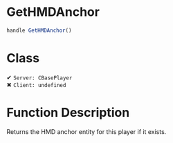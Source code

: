 # GetHMDAnchor
```js
handle GetHMDAnchor()
```
# Class
✔ `Server: CBasePlayer`  
✖ `Client: undefined`  

# Function Description
Returns the HMD anchor entity for this player if it exists.
